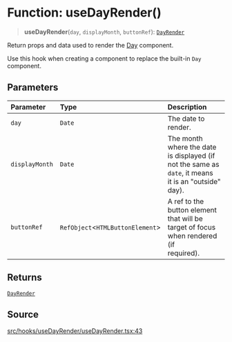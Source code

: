 # Function: useDayRender()

> **useDayRender**(`day`, `displayMonth`, `buttonRef`): [`DayRender`](../type-aliases/DayRender.md)

Return props and data used to render the [Day](Day.md) component.

Use this hook when creating a component to replace the built-in `Day`
component.

## Parameters

| Parameter | Type | Description |
| :------ | :------ | :------ |
| `day` | `Date` | The date to render. |
| `displayMonth` | `Date` | The month where the date is displayed (if not the same as `date`, it means<br />it is an "outside" day). |
| `buttonRef` | `RefObject`\<`HTMLButtonElement`\> | A ref to the button element that will be target of focus when rendered (if<br />required). |

## Returns

[`DayRender`](../type-aliases/DayRender.md)

## Source

[src/hooks/useDayRender/useDayRender.tsx:43](https://github.com/gpbl/react-day-picker/blob/9ad13dc72fff814dcf720a62f6e3b5ea38e8af6d/src/hooks/useDayRender/useDayRender.tsx#L43)
